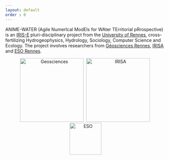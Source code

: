 ```yaml
---
layout: default
order : 0
---
```


ANIME-WATER (Agile NumerIcal ModEls for WAter TErritorial pRrospective) is an [IRIS-E](https://iris-e.univ-rennes.fr/) pluri-disciplinary project from the [University of Rennes](https://univ-rennes.fr/), cross-fertilizing Hydrogeophysics, Hydrology, Sociology, Computer Science and Ecology. The project involves researchers from [Géosciences Rennes](https://geosciences.univ-rennes.fr/), [IRISA](https://www.irisa.fr/) and [ESO Rennes](https://www.univ-rennes2.fr/structure/eso-rennes).

<center>
<img src="{{ site.baseurl }}/img/geosciences.png" alt="Geosciences" style="width: 200px;"/>&nbsp
<img src="{{ site.baseurl }}/img/irisa.png" alt="IRISA" style="width: 200px;"/>&nbsp
<img src="{{ site.baseurl }}/img/eso.jpeg" alt="ESO" style="width: 100px;"/>
</center>
